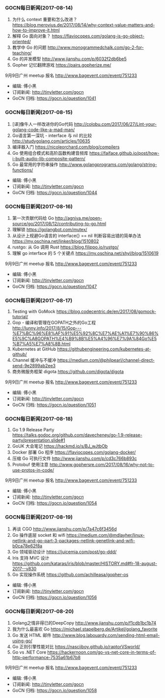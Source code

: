 ### GOCN每日新闻(2017-08-14)

1. 为什么 context 重要和怎么改进？ https://blog.merovius.de/2017/08/14/why-context-value-matters-and-how-to-improve-it.html
2. 解释 Go 面向对象？ https://flaviocopes.com/golang-is-go-object-oriented/
3. 教学中 Go 的问题 http://www.monogrammedchalk.com/go-2-for-teaching/
4. Go 的并发模型 http://www.jianshu.com/p/6032f2db6be5
5. Gopher 记忆翻牌游戏 https://pairs.gopherize.me/

9月9日广州 meetup 报名
http://www.bagevent.com/event/751233

* 编辑: 傅小黑
* 订阅新闻: http://tinyletter.com/gocn
* GoCN 归档: https://gocn.io/question/1041

### GOCN每日新闻(2017-08-15)

1. [译]像牛人一样改进你的Go代码 http://colobu.com/2017/06/27/Lint-your-golang-code-like-a-mad-man/
2. Go语言第一深坑 - interface 与 nil 的比较 http://studygolang.com/articles/10635
3. 编译器入门 https://nicoleorchard.com/blog/compilers
4. Go 使用组合模式和高阶函数构建音频库 https://faiface.github.io/post/how-i-built-audio-lib-composite-pattern/
5. Go 最常用的字符串操作 http://www.golangprograms.com/golang/string-functions/

* 编辑: 傅小黑
* 订阅新闻: http://tinyletter.com/gocn
* GoCN 归档: https://gocn.io/question/1044

### GOCN每日新闻(2017-08-16)

1. 第一次贡献代码给 Go http://agniva.me/open-source/go/2017/08/12/contributing-to-go.html
2. 理解锁 https://golangbot.com/mutex/
3. 从设计上规避Go语言的 interface{} == nil 判断容易出错的简单办法 https://my.oschina.net/linker/blog/1510802
4. rustgo: 从 Go 调用 Rust https://blog.filippo.io/rustgo/
5. 理解 go interface 的 5 个关键点 https://my.oschina.net/shyl/blog/1510619

9月9日广州 meetup 报名
http://www.bagevent.com/event/751233

* 编辑: 傅小黑
* 订阅新闻: http://tinyletter.com/gocn
* GoCN 归档: https://gocn.io/question/1047

### GOCN每日新闻(2017-08-17)

1. Testing with GoMock https://blog.codecentric.de/en/2017/08/gomock-tutorial/
2. Gop - 编译和管理在GOPATH之外的Go工程 http://lunny.info/2017/8/15/Gop---%E7%BC%96%E8%AF%91%E5%92%8C%E7%AE%A1%E7%90%86%E5%9C%A8GOPATH%E4%B9%8B%E5%A4%96%E7%9A%84Go%E5%B7%A5%E7%A8%8B.html
3. Kubernetes at GitHub https://githubengineering.com/kubernetes-at-github/
4. Channel 缓冲与不缓冲 https://medium.com/@philpearl/channel-direct-send-9e2899ab2ee3
5. 商务微服务框架 digota https://github.com/digota/digota

9月9日广州 meetup 报名
http://www.bagevent.com/event/751233

* 编辑: 傅小黑
* 订阅新闻: http://tinyletter.com/gocn
* GoCN 归档: https://gocn.io/question/1051

### GOCN每日新闻(2017-08-18)

1. Go 1.9 Release Party https://talks.godoc.org/github.com/davecheney/go-1.9-release-party/presentation.slide#1
2. GoUK 大会笔记 https://hackmd.io/s/BJ_wJtbOb
3. Docker 部署 Go 程序 https://flaviocopes.com/golang-docker/
4. 压缩 Go 可执行文件 http://www.jianshu.com/p/cd3c766b893c
5. Protobuf 使用注意 http://www.gophersre.com/2017/08/16/why-not-to-use-protos-in-code/

9月9日广州 meetup 报名
http://www.bagevent.com/event/751233

* 编辑: 傅小黑
* 订阅新闻: http://tinyletter.com/gocn
* GoCN 归档: https://gocn.io/question/1054

### GOCN每日新闻(2017-08-19)

1. 再谈 CGO http://www.jianshu.com/p/7a47c6f3456d
2. Go 操作底层 socket 和 wifi https://medium.com/@mdlayher/linux-netlink-and-go-part-3-packages-netlink-genetlink-and-wifi-b0ca78e62f8a
3. Go 领域驱动设计 https://juicemia.com/post/go-ddd/
4. Iris 支持 MVC 设计 https://github.com/kataras/iris/blob/master/HISTORY.md#fr-18-august-2017--v830
5. Go 实现操作系统 https://github.com/achilleasa/gopher-os

* 编辑: 傅小黑
* 订阅新闻: http://tinyletter.com/gocn
* GoCN 归档: https://gocn.io/question/1056

### GOCN每日新闻(2017-08-20)

1. Golang之情非得已的DeepCopy http://www.jianshu.com/p/f1cdb1bc1b74
2. 我为什么最喜欢 Go https://michael.stapelberg.de/Artikel/golang_favorite
3. Go 发送 HTML 邮件 http://www.blog.labouardy.com/sending-html-email-using-go/
4. Go 正则引擎性能对比 https://nasciiboy.github.io/raptorVSworld/
5. Go vs .NET Core https://hackernoon.com/go-vs-net-core-in-terms-of-http-performance-7535a61b67b8

9月9日广州 meetup 报名
http://www.bagevent.com/event/751233

* 编辑: 傅小黑
* 订阅新闻: http://tinyletter.com/gocn
* GoCN 归档: https://gocn.io/question/1058